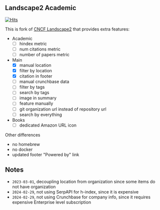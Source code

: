 ## Landscape2 Academic 

[![Hits](https://hits.seeyoufarm.com/api/count/incr/badge.svg?url=https%3A%2F%2Fgithub.com%2Fopen-neuroscience-foundation%2Flandscape2-academic&count_bg=%2379C83D&title_bg=%23555555&icon=&icon_color=%23E7E7E7&title=hits&edge_flat=false)](https://hits.seeyoufarm.com)

This is fork of [CNCF Landscape2](http://github.com/cncf/landscape2) that provides extra features:

- Academic
    - [ ] hindex metric
    - [ ] num citations metric
    - [ ] number of papers metric
- Main
    - [x] manual location
    - [x] filter by location
    - [x] citation in footer
    - [ ] manual crunchbase data
    - [ ] filter by tags
    - [ ] search by tags
    - [ ] image in summary
    - [ ] feature manually
    - [ ] git organization url instead of repository url
    - [ ] search by everything
- Books
    - [ ] dedicated Amazon URL icon

Other differences
- no homebrew
- no docker
- updated footer "Powered by" link

## Notes

- `2023-03-01`, decoupling location from organization since some items do not have organization
- `2024-02-29`, not using SerpAPI for h-index, since it is expensive
- `2024-02-29`, not using Crunchbase for company info, since it requires expensive Enterprise level subscription
